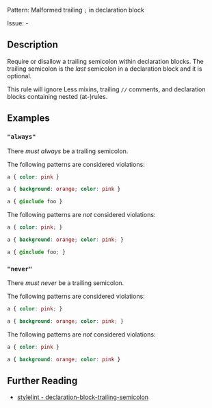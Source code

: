 Pattern: Malformed trailing `;` in declaration block

Issue: -

## Description

Require or disallow a trailing semicolon within declaration blocks. The trailing semicolon is the *last* semicolon in a declaration block and it is optional.

This rule will ignore Less mixins, trailing `//` comments, and declaration blocks containing nested (at-)rules.

## Examples

### `"always"`

There *must always* be a trailing semicolon.

The following patterns are considered violations:

```css
a { color: pink }
```

```css
a { background: orange; color: pink }
```

```css
a { @include foo }
```

The following patterns are *not* considered violations:

```css
a { color: pink; }
```

```css
a { background: orange; color: pink; }
```

```css
a { @include foo; }
```

### `"never"`

There *must never* be a trailing semicolon.

The following patterns are considered violations:

```css
a { color: pink; }
```

```css
a { background: orange; color: pink; }
```

The following patterns are *not* considered violations:

```css
a { color: pink }
```

```css
a { background: orange; color: pink }
```

## Further Reading

* [stylelint - declaration-block-trailing-semicolon](https://stylelint.io/user-guide/rules/declaration-block-trailing-semicolon)